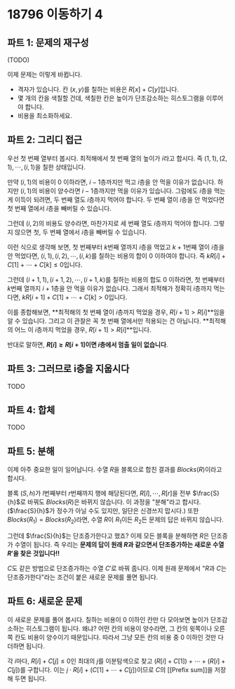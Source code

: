# 18796 이동하기 4
## 파트 1: 문제의 재구성

(TODO)

이제 문제는 이렇게 바뀝니다.
- 격자가 있습니다. 칸 $(x, y)$를 칠하는 비용은 $R[x] + C[y]$입니다.
- 몇 개의 칸을 색칠할 건데, 색칠한 칸은 높이가 단조감소하는 히스토그램을 이루어야 합니다.
- 비용을 최소화하세요.

## 파트 2: 그리디 접근
우선 첫 번째 열부터 봅시다. 최적해에서 첫 번째 열의 높이가 $i$라고 합시다. 즉 $(1, 1), (2, 1), \cdots, (i, 1)$을 칠한 상태입니다.

만약 $(i, 1)$의 비용이 0 이하라면, $i-1$층까지만 먹고 $i$층을 안 먹을 이유가 없습니다. 하지만 $(i, 1)$의 비용이 양수라면 $i-1$층까지만 먹을 이유가 있습니다. 그럼에도 $i$층을 먹는 게 이득이 되려면, 두 번째 열도 $i$층까지 먹어야 합니다. 두 번째 열이 $i$층을 안 먹었다면 첫 번째 열에서 $i$층을 빼버릴 수 있습니다.

그런데 $(i, 2)$의 비용도 양수라면, 마찬가지로 세 번째 열도 $i$층까지 먹어야 합니다. 그렇지 않으면 첫, 두 번째 열에서 $i$층을 빼버릴 수 있습니다.

이런 식으로 생각해 보면, 첫 번째부터 $k$번째 열까지 $i$층을 먹었고 $k+1$번째 열이 $i$층을 안 먹었다면, $(i, 1), (i, 2), \cdots, (i, k)$를 칠하는 비용의 합이 0 이하여야 합니다. 즉 $kR[i] + C[1] + \cdots + C[k] \leq 0$입니다.

그런데 $(i+1, 1), (i+1, 2), \cdots, (i+1, k)$를 칠하는 비용의 합도 0 이하라면, 첫 번째부터 $k$번째 열까지 $i+1$층을 안 먹을 이유가 없습니다. 그래서 최적해가 정확히 $i$층까지 먹는다면, $kR[i+1] + C[1] + \cdots + C[k] > 0$입니다.

이를 종합해보면, **최적해의 첫 번째 열이 $i$층까지 먹었을 경우, $R[i+1] > R[i]$**임을 알 수 있습니다. 그리고 이 관찰은 꼭 첫 번째 열에서만 적용되는 건 아닙니다. **최적해의 어느 이 $i$층까지 먹었을 경우, $R[i+1] > R[i]$**입니다.

반대로 말하면, **$R[i] \geq R[i+1]$이면 $i$층에서 멈출 일이 없습니다**.

## 파트 3: 그러므로 i층을 지웁시다
TODO

## 파트 4: 합체
TODO

## 파트 5: 분해
이제 아주 중요한 일이 일어납니다. 수열 $R$을 블록으로 합친 결과를 $Blocks(R)$이라고 합시다.

블록 $(S, h)$가 $l$번째부터 $r$번째까지 행에 해당된다면, $R[l], \cdots, R[r]$을 전부 $\frac{S}{h}$로 바꿔도 $Blocks(R)$은 바뀌지 않습니다. 이 과정을 "분해"라고 합시다. ($\frac{S}{h}$가 정수가 아닐 수도 있지만, 일단은 신경쓰지 맙시다.) 또한 $Blocks(R_1) = Blocks(R_2)$라면, 수열 $R$이 $R_1$이든 $R_2$든 문제의 답은 바뀌지 않습니다.

그런데 $\frac{S}{h}$는 단조증가한다고 했죠? 이제 모든 블록을 분해하면 $R$은 단조증가 수열이 됩니다. 즉 우리는 **문제의 답이 원래 $R$과 같으면서 단조증가하는 새로운 수열 $R'$을 찾은 것입니다!!**

$C$도 같은 방법으로 단조증가하는 수열 $C'$로 바꿔 줍니다. 이제 원래 문제에서 "$R$과 $C$는 단조증가한다"라는 조건이 붙은 새로운 문제를 풀면 됩니다.

## 파트 6: 새로운 문제
이 새로운 문제를 풀어 봅시다. 칠하는 비용이 0 이하인 칸만 다 모아보면 높이가 단조감소하는 히스토그램이 됩니다. 왜냐? 어떤 칸의 비용이 양수라면, 그 칸의 윗쪽이나 오른쪽 칸도 비용이 양수이기 때문입니다. 따라서 그냥 모든 칸의 비용 중 0 이하인 것만 다 더하면 됩니다.

각 $i$마다, $R[i] + C[j] \leq 0$인 최대의 $j$를 이분탐색으로 찾고 $(R[i] + C[1]) + \cdots + (R[i] + C[j])$를 구합니다. 이는 $j \cdot R[i] + (C[1] + \cdots + C[j])$이므로 $C$의 [[Prefix sum]]을 저장해 두면 됩니다.